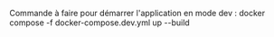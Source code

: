 Commande à faire pour démarrer l'application en mode dev :
docker compose -f docker-compose.dev.yml up --build
